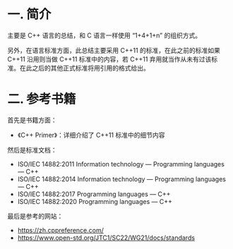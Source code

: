 # 一. 简介

主要是 C++ 语言的总结，和 C 语言一样使用 “1+4+1+n” 的组织方式。

另外，在语言标准方面，此总结主要采用 C++11 的标准，在此之前的标准如果 C++11 沿用则当做 C++11 标准中的内容，若 C++11 弃用就当作从未有过该标准。在此之后的其他正式标准将用引用的格式给出。



# 二. 参考书籍

首先是书籍方面：

- 《C++ Primer》：详细介绍了 C++11 标准中的细节内容

然后是标准文档：

- ISO/IEC 14882:2011 Information technology — Programming languages — C++
- ISO/IEC 14882:2014 Information technology — Programming languages — C++
- ISO/IEC 14882:2017 Programming languages — C++
- ISO/IEC 14882:2020 Programming languages — C++

最后是参考的网站：

- https://zh.cppreference.com/
- https://www.open-std.org/JTC1/SC22/WG21/docs/standards
